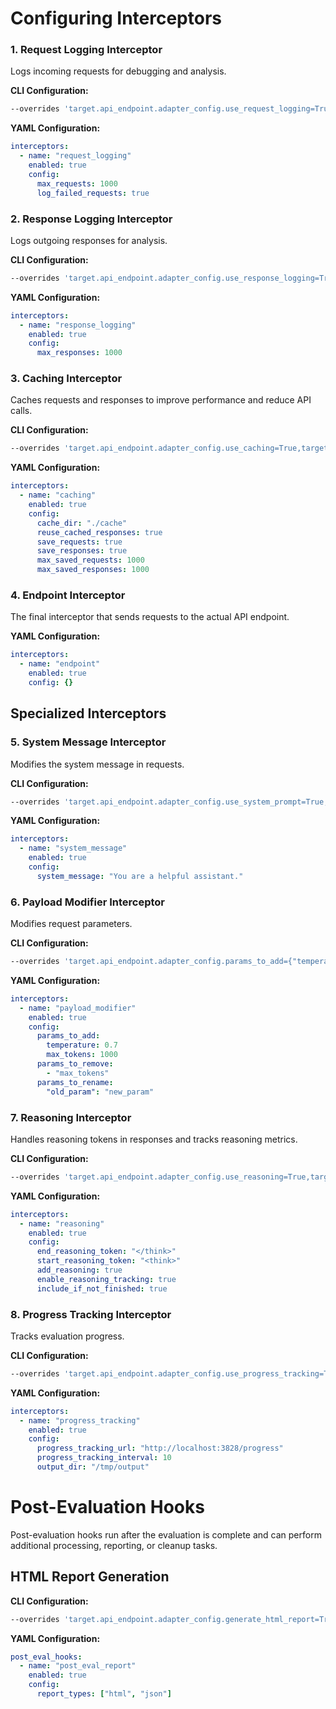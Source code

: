 # Configuring Interceptors

### 1. **Request Logging Interceptor**
Logs incoming requests for debugging and analysis.

**CLI Configuration:**
```bash
--overrides 'target.api_endpoint.adapter_config.use_request_logging=True,target.api_endpoint.adapter_config.max_saved_requests=1000'
```

**YAML Configuration:**
```yaml
interceptors:
  - name: "request_logging"
    enabled: true
    config:
      max_requests: 1000
      log_failed_requests: true
```

### 2. **Response Logging Interceptor**
Logs outgoing responses for analysis.

**CLI Configuration:**
```bash
--overrides 'target.api_endpoint.adapter_config.use_response_logging=True,target.api_endpoint.adapter_config.max_saved_responses=1000'
```

**YAML Configuration:**
```yaml
interceptors:
  - name: "response_logging"
    enabled: true
    config:
      max_responses: 1000
```

### 3. **Caching Interceptor**
Caches requests and responses to improve performance and reduce API calls.

**CLI Configuration:**
```bash
--overrides 'target.api_endpoint.adapter_config.use_caching=True,target.api_endpoint.adapter_config.caching_dir=./cache,target.api_endpoint.adapter_config.reuse_cached_responses=True'
```

**YAML Configuration:**
```yaml
interceptors:
  - name: "caching"
    enabled: true
    config:
      cache_dir: "./cache"
      reuse_cached_responses: true
      save_requests: true
      save_responses: true
      max_saved_requests: 1000
      max_saved_responses: 1000
```

### 4. **Endpoint Interceptor**
The final interceptor that sends requests to the actual API endpoint.

**YAML Configuration:**
```yaml
interceptors:
  - name: "endpoint"
    enabled: true
    config: {}
```

## Specialized Interceptors

### 5. **System Message Interceptor**
Modifies the system message in requests.

**CLI Configuration:**
```bash
--overrides 'target.api_endpoint.adapter_config.use_system_prompt=True,target.api_endpoint.adapter_config.custom_system_prompt="You are a helpful assistant."'
```

**YAML Configuration:**
```yaml
interceptors:
  - name: "system_message"
    enabled: true
    config:
      system_message: "You are a helpful assistant."
```

### 6. **Payload Modifier Interceptor**
Modifies request parameters.

**CLI Configuration:**
```bash
--overrides 'target.api_endpoint.adapter_config.params_to_add={"temperature": 0.7},target.api_endpoint.adapter_config.params_to_remove=["max_tokens"]'
```

**YAML Configuration:**
```yaml
interceptors:
  - name: "payload_modifier"
    enabled: true
    config:
      params_to_add:
        temperature: 0.7
        max_tokens: 1000
      params_to_remove:
        - "max_tokens"
      params_to_rename:
        "old_param": "new_param"
```

### 7. **Reasoning Interceptor**
Handles reasoning tokens in responses and tracks reasoning metrics.

**CLI Configuration:**
```bash
--overrides 'target.api_endpoint.adapter_config.use_reasoning=True,target.api_endpoint.adapter_config.end_reasoning_token="</think>",target.api_endpoint.adapter_config.start_reasoning_token="<think>"'
```

**YAML Configuration:**
```yaml
interceptors:
  - name: "reasoning"
    enabled: true
    config:
      end_reasoning_token: "</think>"
      start_reasoning_token: "<think>"
      add_reasoning: true
      enable_reasoning_tracking: true
      include_if_not_finished: true
```

### 8. **Progress Tracking Interceptor**
Tracks evaluation progress.

**CLI Configuration:**
```bash
--overrides 'target.api_endpoint.adapter_config.use_progress_tracking=True,target.api_endpoint.adapter_config.progress_tracking_url=http://localhost:3828/progress'
```

**YAML Configuration:**
```yaml
interceptors:
  - name: "progress_tracking"
    enabled: true
    config:
      progress_tracking_url: "http://localhost:3828/progress"
      progress_tracking_interval: 10
      output_dir: "/tmp/output"
```

# Post-Evaluation Hooks

Post-evaluation hooks run after the evaluation is complete and can perform additional processing, reporting, or cleanup tasks.

## HTML Report Generation

**CLI Configuration:**
```bash
--overrides 'target.api_endpoint.adapter_config.generate_html_report=True'
```

**YAML Configuration:**
```yaml
post_eval_hooks:
  - name: "post_eval_report"
    enabled: true
    config:
      report_types: ["html", "json"]
```
